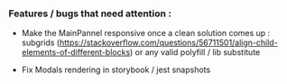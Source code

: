 ### Features / bugs that need attention :

-   Make the MainPannel responsive once a clean solution comes up : subgrids (https://stackoverflow.com/questions/56711501/align-child-elements-of-different-blocks) or any valid polyfill / lib substitute

-   Fix Modals rendering in storybook / jest snapshots
